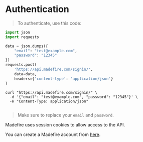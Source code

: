 # Authentication

> To authenticate, use this code:

```python
import json
import requests

data = json.dumps({
    "email": "test@example.com",
    "password": "12345"
})
requests.post(
    'https://api.madefire.com/signin/',
    data=data,
    headers={'content-type': 'application/json'}
)
```

```shell
curl "https://api.madefire.com/signin/" \
  -d '{"email": "test@example.com", "password": "12345"}' \
  -H "Content-Type: application/json"
```

```javascript
```

> Make sure to replace your `email` and `password`.

Madefire uses session cookies to allow access to the API.

You can create a Madefire account from [here](https://api.madefire.com/signup/).

